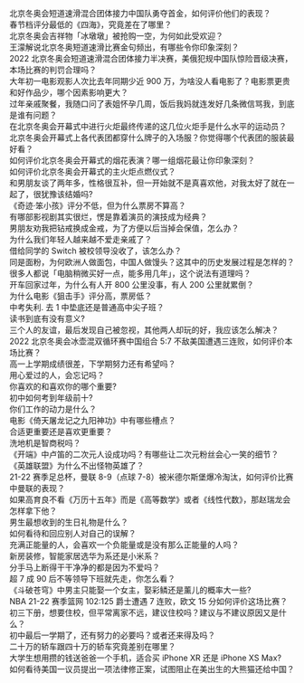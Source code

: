 北京冬奥会短道速滑混合团体接力中国队勇夺首金，如何评价他们的表现？  
春节档评分最低的《四海》，究竟差在了哪里？  
北京冬奥会吉祥物「冰墩墩」被抢购一空，为何如此受欢迎？  
王濛解说北京冬奥短道速滑比赛金句频出，有哪些令你印象深刻？  
2022 北京冬奥会短道速滑混合团体接力半决赛，美俄犯规中国队惊险晋级决赛，本场比赛的判罚合理吗？  
大年初一电影观影人次比去年同期少近 900 万，为啥没人看电影了？电影票更贵和好作品少，哪个因素影响更大？  
过年亲戚聚餐，我随口问了表姐怀孕几周，饭后我妈就连发好几条微信骂我，到底是谁有问题？  
在北京冬奥会开幕式中进行火炬最终传递的这几位火炬手是什么水平的运动员？  
北京冬奥会开幕式上各代表团都穿什么牌子的入场服？你觉得哪个代表团的服装最好看？  
如何评价北京冬奥会开幕式的烟花表演？哪一组烟花最让你印象深刻？  
如何评价北京冬奥会开幕式的主火炬点燃仪式？  
和男朋友谈了两年多，性格很互补，但一开始就不是真喜欢他，对我太好了就在一起了，很犹豫该结婚吗?  
《奇迹·笨小孩》评分不低，但为什么票房不算高？  
有哪部影视剧其实很烂，愣是靠着演员的演技成为经典？  
男朋友劝我把钻戒换成金戒，为了方便以后当掉会保值，怎么办？  
为什么我们年轻人越来越不爱走亲戚了？  
借给同学的 Switch 被校领导没收了，该怎么办？  
同是面粉，为何欧洲人做面包，中国人做馒头？这其中的历史发展过程是怎样的？  
很多人都说「电脑稍微买好一点，能多用几年」，这个说法有道理吗？  
开车回家过年，为什么有人开 800 公里没事，有人 200 公里就累倒？  
为什么电影《狙击手》评分高，票房低？  
中考失利. 去 1 中垫底还是普通高中尖子班？  
读书到底有没有意义?  
三个人的友谊，最后发现自己被忽视，其他两人却玩的好，我应该怎么解决？  
2022 北京冬奥会冰壶混双循环赛中国组合 5:7 不敌美国遭遇三连败，如何评价本场比赛？  
高一上学期成绩很差，下学期努力还有希望吗？  
用心爱过的人，会忘记吗？  
你喜欢的和喜欢你的哪个重要?  
初中如何考到年级前十?  
你们工作的动力是什么？  
电影《倚天屠龙记之九阳神功》中有哪些槽点？  
合适更重要还是喜欢更重要？  
洗地机是智商税吗？  
《开端》中卢笛的二次元人设成功吗？有哪些让二次元粉丝会心一笑的细节？  
《英雄联盟》为什么不出怪物英雄了？  
21-22 赛季足总杯，曼联 8-9（点球 7-8）被米德尔斯堡爆冷淘汰，如何评价比赛中曼联的表现？  
如果高育良不看《万历十五年》而是《高等数学》或者《线性代数》，那赵瑞龙会怎样拿下他？  
男生最想收到的生日礼物是什么？  
如何看待和回应别人对自己的误解？  
充满正能量的人，会喜欢一个负能量或是没有那么正能量的人吗？  
新房装修，智能家居选华为系还是小米系？  
分手马上断得干干净净的都是因为不爱吗？  
超 7 成 90 后不等领导下班就先走，你怎么看？  
《斗破苍穹》中男主只能娶一个女主，娶彩鳞还是薰儿的概率大一些?  
NBA 21-22 赛季篮网 102:125 爵士遭遇 7 连败，欧文 15 分如何评价这场比赛？  
初三下册，想要住校，但平常离家不远，建议住校吗？建议与不建议原因又是什么？  
初中最后一学期了，还有努力的必要吗？或者还来得及吗？  
二十万的轿车跟四十万的轿车究竟差别在哪里？  
大学生想用攒的钱送爸爸一个手机，适合买 iPhone XR 还是 iPhone XS Max?  
如何看待美国一议员提出一项法律修正案，试图阻止在美出生的大熊猫还给中国？  
